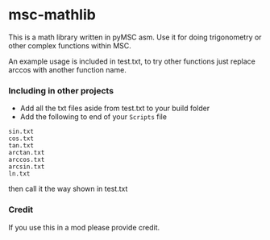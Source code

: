 # msc-mathlib

This is a math library written in pyMSC asm. Use it for doing trigonometry or other complex functions within MSC.

An example usage is included in test.txt, to try other functions just replace arccos with another function name.


### Including in other projects

* Add all the txt files aside from test.txt to your build folder
* Add the following to end of your `Scripts` file

```
sin.txt
cos.txt
tan.txt
arctan.txt
arccos.txt
arcsin.txt
ln.txt
```

then call it the way shown in test.txt

### Credit

If you use this in a mod please provide credit.
